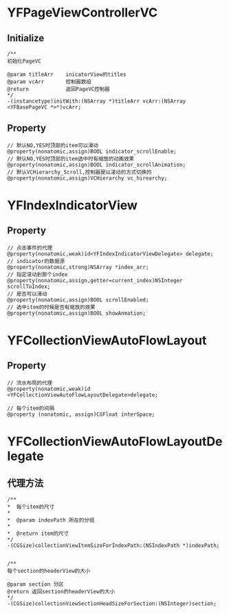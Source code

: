 # YFPageViewControllerVC

## Initialize


```
/**
初始化PageVC

@param titleArr    inicatorView的titles
@param vcArr       控制器数组
@return            返回PageVC控制器
*/
-(instancetype)initWith:(NSArray *)titleArr vcArr:(NSArray <YFBasePageVC *>*)vcArr;
```
## Property

```
// 默认NO,YES时顶部的item可以滑动
@property(nonatomic,assign)BOOL indicator_scrollEnable;
// 默认NO,YES时顶部的item选中时有缩放的动画效果
@property(nonatomic,assign)BOOL indicator_scrollAnimation;
// 默认VCHierarchy_Scroll,控制器是以滚动的方式切换的
@property(nonatomic,assign)VCHierarchy vc_hirearchy;

```
# YFIndexIndicatorView

## Property

```
// 点击事件的代理
@property(nonatomic,weak)id<YFIndexIndicatorViewDelegate> delegate;
// indicator的数据源
@property(nonatomic,strong)NSArray *index_arr;
// 指定滚动到那个index
@property(nonatomic,assign,getter=current_index)NSInteger scrollToIndex;
// 是否可以滑动
@property(nonatomic,assign)BOOL scrollEnabled;
// 选中item的时候是否有缩放的效果
@property(nonatomic,assign)BOOL showAnmation;
```

# YFCollectionViewAutoFlowLayout
## Property

```
// 流水布局的代理
@property(nonatomic,weak)id <YFCollectionViewAutoFlowLayoutDelegate>delegate;

// 每个item的间隔
@property (nonatomic, assign)CGFloat interSpace;
```

# YFCollectionViewAutoFlowLayoutDelegate

## 代理方法
```
/**
*  每个item的尺寸
*
*  @param indexPath 所在的分组
*
*  @return item的尺寸
*/
-(CGSize)collectionViewItemSizeForIndexPath:(NSIndexPath *)indexPath;


/**
每个section的headerView的大小

@param section 分区
@return 返回section的headerView的大小
*/
-(CGSize)collectionViewSectionHeadSizeForSection:(NSInteger)section;
```
